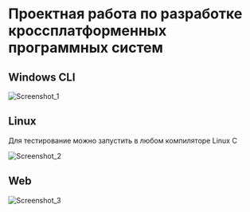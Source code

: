 # Проектная работа по разработке кроссплатформенных программных систем

## Windows CLI

![Screenshot_1](https://user-images.githubusercontent.com/70942871/207313644-baf27ee2-debf-48a2-ad25-01d8275a9daf.png)


## Linux
Для тестирование можно запустить в любом компиляторе Linux C

![Screenshot_2](https://user-images.githubusercontent.com/70942871/207313749-da30bb77-98d9-434a-917c-34b7b1b54ab2.png)


## Web

![Screenshot_3](https://user-images.githubusercontent.com/70942871/207313802-4f457b61-f9bf-4def-9564-80a473ce1068.png)


